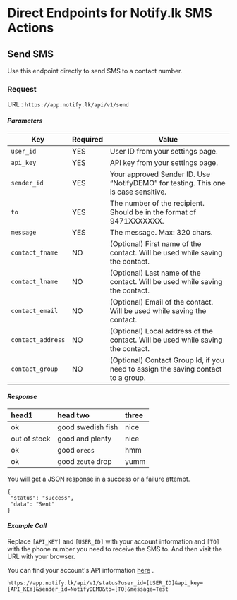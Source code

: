# Direct Endpoints for Notify.lk SMS Actions

## Send SMS

Use this endpoint directly to send SMS to a contact number.

### Request

URL : `https://app.notify.lk/api/v1/send`

#### _Parameters_

| Key | Required | Value |
| ----------- | ----------- | ----------- |
| `user_id` | YES | User ID from your settings page. |
| `api_key` | YES | API key from your settings page. |
| `sender_id` | YES | Your approved Sender ID. Use “NotifyDEMO” for testing. This one is case sensitive. |
| `to` | YES | The number of the recipient. Should be in the format of 9471XXXXXXX. |
| `message` | YES | The message. Max: 320 chars. |
| `contact_fname` | NO | (Optional) First name of the contact. Will be used while saving the contact. |
| `contact_lname` | NO | (Optional) Last name of the contact. Will be used while saving the contact. |
| `contact_email` | NO | (Optional) Email of the contact. Will be used while saving the contact. |
| `contact_address` | NO | (Optional) Local address of the contact. Will be used while saving the contact. |
| `contact_group` | NO | (Optional) Contact Group Id, if you need to assign the saving contact to a group. |

#### _Response_

| head1        | head two          | three |
|:-------------|:------------------|:------|
| ok           | good swedish fish | nice  |
| out of stock | good and plenty   | nice  |
| ok           | good `oreos`      | hmm   |
| ok           | good `zoute` drop | yumm  |

You will get a JSON response in a success or a failure attempt.

```
{
 "status": "success",
 "data": "Sent"
}
```

#### _Example Call_

Replace `[API_KEY]` and `[USER_ID]` with your account information and `[TO]` with the phone number you need to receive the SMS to. And then visit the URL with your browser.

You can find your account's API information [here](https://app.notify.lk/settings/api-keys) .

```
https://app.notify.lk/api/v1/status?user_id=[USER_ID]&api_key=[API_KEY]&sender_id=NotifyDEMO&to=[TO]&message=Test
```

